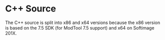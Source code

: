 C++ Source
===

The C++ source is split into x86 and x64 versions because the x86 version is based on the 7.5 SDK (for ModTool 7.5 support) and x64 on Softimage 201X.